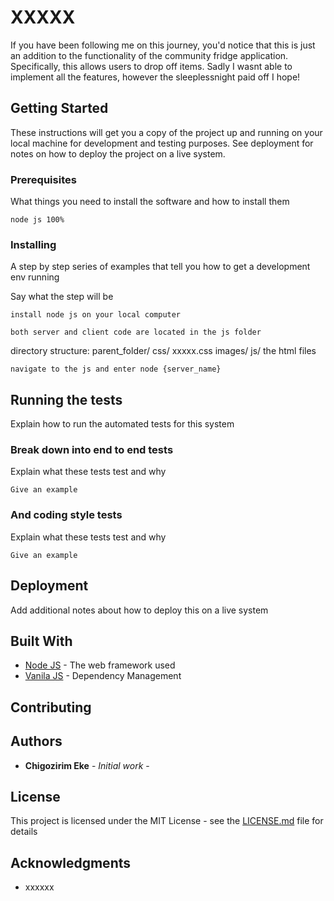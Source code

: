 # XXXXX

If you have been following me on this journey, you'd notice that this is just an addition to the functionality of the community fridge application. Specifically, this allows users to drop off items. Sadly I wasnt able to implement all the features, however the sleeplessnight paid off I hope!

## Getting Started

These instructions will get you a copy of the project up and running on your local machine for development and testing purposes. See deployment for notes on how to deploy the project on a live system.

### Prerequisites

What things you need to install the software and how to install them

```
node js 100%
```

### Installing

A step by step series of examples that tell you how to get a development env running

Say what the step will be

```
install node js on your local computer

both server and client code are located in the js folder
```

directory structure:
parent_folder/
css/
xxxxx.css
images/
js/
the html files

```
navigate to the js and enter node {server_name}
```

## Running the tests

Explain how to run the automated tests for this system

### Break down into end to end tests

Explain what these tests test and why

```
Give an example
```

### And coding style tests

Explain what these tests test and why

```
Give an example
```

## Deployment

Add additional notes about how to deploy this on a live system

## Built With

- [Node JS](https://nodejs.dev/learn) - The web framework used
- [Vanila JS](https://vanilla.js.org/) - Dependency Management

## Contributing

## Authors

- **Chigozirim Eke** - _Initial work_ -

## License

This project is licensed under the MIT License - see the [LICENSE.md](LICENSE.md) file for details

## Acknowledgments

- xxxxxx
